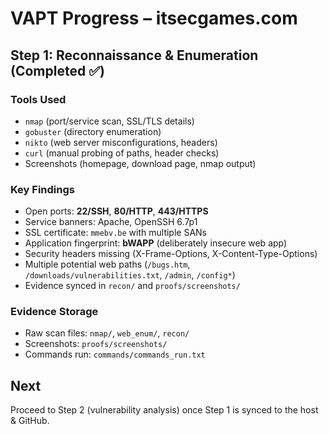 # VAPT Progress – itsecgames.com

## Step 1: Reconnaissance & Enumeration (Completed ✅)

### Tools Used
- `nmap` (port/service scan, SSL/TLS details)
- `gobuster` (directory enumeration)
- `nikto` (web server misconfigurations, headers)
- `curl` (manual probing of paths, header checks)
- Screenshots (homepage, download page, nmap output)

### Key Findings
- Open ports: **22/SSH**, **80/HTTP**, **443/HTTPS**
- Service banners: Apache, OpenSSH 6.7p1
- SSL certificate: `mmebv.be` with multiple SANs
- Application fingerprint: **bWAPP** (deliberately insecure web app)
- Security headers missing (X-Frame-Options, X-Content-Type-Options)
- Multiple potential web paths (`/bugs.htm`, `/downloads/vulnerabilities.txt`, `/admin`, `/config*`)
- Evidence synced in `recon/` and `proofs/screenshots/`

### Evidence Storage
- Raw scan files: `nmap/`, `web_enum/`, `recon/`
- Screenshots: `proofs/screenshots/`
- Commands run: `commands/commands_run.txt`

## Next
Proceed to Step 2 (vulnerability analysis) once Step 1 is synced to the host & GitHub.
